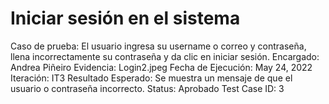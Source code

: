 # Iniciar sesión en el sistema

Caso de prueba: El usuario ingresa su username o correo y contraseña, llena incorrectamente su contraseña y da clic en iniciar sesión.
Encargado: Andrea Piñeiro
Evidencia: Login2.jpeg
Fecha de Ejecución: May 24, 2022
Iteración: IT3
Resultado Esperado: Se muestra un mensaje de que el usuario o contraseña incorrecto.
Status: Aprobado
Test Case ID: 3